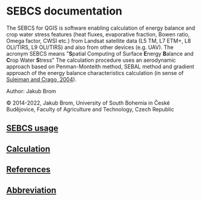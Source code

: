 # SEBCS documentation

The SEBCS for QGIS is software enabling calculation of energy balance and crop water stress features (heat fluxes, evaporative fraction, Bowen ratio, Omega factor, CWSI etc.) from Landsat satellite data (L5 TM, L7 ETM+, L8 OLI/TIRS, L9 OLI/TIRS) and also from other devices (e.g. UAV). The acronym SEBCS means "**S**patial Computing of Surface **E**nergy **B**alance and **C**rop Water **S**tress"
The calculation procedure uses an aerodynamic approach based on Penman-Monteith method, SEBAL method and gradient approach of the energy balance characteristics calculation (in sense of [Suleiman and Crago, 2004](https://acsess.onlinelibrary.wiley.com/doi/full/10.2134/agronj2004.3840)).

Author: Jakub Brom

© 2014-2022, Jakub Brom, University of South Bohemia in České Budějovice, Faculty of Agriculture and Technology, Czech Republic  

## [SEBCS usage](use_sebcs.md)

## [Calculation](calc.md)

## [References](references.md)

## [Abbreviation](abbrev.md)

<!--- Příklad rovnice --->
<!--- <img src="https://render.githubusercontent.com/render/math?math=e^{i \pi} = \frac{\frac{x^{e}}{y}}{b} -1 \cdot \varsigma"> --->

<!--- Tohle by asi šlo --->


